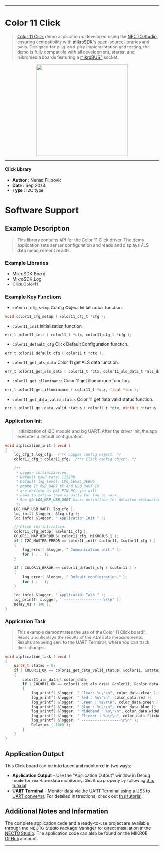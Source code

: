 
---
# Color 11 Click

> [Color 11 Click](https://www.mikroe.com/?pid_product=MIKROE-5894) demo application is developed using
the [NECTO Studio](https://www.mikroe.com/necto), ensuring compatibility with [mikroSDK](https://www.mikroe.com/mikrosdk)'s
open-source libraries and tools. Designed for plug-and-play implementation and testing, the demo is fully compatible with
all development, starter, and mikromedia boards featuring a [mikroBUS&trade;](https://www.mikroe.com/mikrobus) socket.

<p align="center">
  <img src="https://www.mikroe.com/?pid_product=MIKROE-5894&image=1" height=300px>
</p>

---

#### Click Library

- **Author**        : Nenad Filipovic
- **Date**          : Sep 2023.
- **Type**          : I2C type

# Software Support

## Example Description

> This library contains API for the Color 11 Click driver.
> The demo application sets sensor configuration 
> and reads and displays ALS data measurement results.

### Example Libraries

- MikroSDK.Board
- MikroSDK.Log
- Click.Color11

### Example Key Functions

- `color11_cfg_setup` Config Object Initialization function.
```c
void color11_cfg_setup ( color11_cfg_t *cfg );
```

- `color11_init` Initialization function.
```c
err_t color11_init ( color11_t *ctx, color11_cfg_t *cfg );
```

- `color11_default_cfg` Click Default Configuration function.
```c
err_t color11_default_cfg ( color11_t *ctx );
```

- `color11_get_als_data` Color 11 get ALS data function.
```c
err_t color11_get_als_data ( color11_t *ctx, color11_als_data_t *als_data );
```

- `color11_get_illuminance` Color 11 get illuminance function.
```c
err_t color11_get_illuminance ( color11_t *ctx, float *lux );
```

- `color11_get_data_valid_status` Color 11 get data valid status function.
```c
err_t color11_get_data_valid_status ( color11_t *ctx, uint8_t *status );
```

### Application Init

> Initialization of I2C module and log UART.
> After the driver init, the app executes a default configuration.

```c
void application_init ( void ) 
{
    log_cfg_t log_cfg;  /**< Logger config object. */
    color11_cfg_t color11_cfg;  /**< Click config object. */

    /** 
     * Logger initialization.
     * Default baud rate: 115200
     * Default log level: LOG_LEVEL_DEBUG
     * @note If USB_UART_RX and USB_UART_TX 
     * are defined as HAL_PIN_NC, you will 
     * need to define them manually for log to work. 
     * See @b LOG_MAP_USB_UART macro definition for detailed explanation.
     */
    LOG_MAP_USB_UART( log_cfg );
    log_init( &logger, &log_cfg );
    log_info( &logger, " Application Init " );

    // Click initialization.
    color11_cfg_setup( &color11_cfg );
    COLOR11_MAP_MIKROBUS( color11_cfg, MIKROBUS_1 );
    if ( I2C_MASTER_ERROR == color11_init( &color11, &color11_cfg ) ) 
    {
        log_error( &logger, " Communication init." );
        for ( ; ; );
    }
    
    if ( COLOR11_ERROR == color11_default_cfg ( &color11 ) )
    {
        log_error( &logger, " Default configuration." );
        for ( ; ; );
    }
    
    log_info( &logger, " Application Task " );
    log_printf( &logger, " ------------------\r\n" );
    Delay_ms ( 100 );
}
```

### Application Task

> This example demonstrates the use of the Color 11 Click board&trade;.
> Reads and displays the results of the ALS data measurements.
> Results are being sent to the UART Terminal, where you can track their changes.

```c
void application_task ( void ) 
{   
    uint8_t status = 0;
    if ( COLOR11_OK == color11_get_data_valid_status( &color11, &status ) )
    {
        color11_als_data_t color_data;
        if ( COLOR11_OK == color11_get_als_data( &color11, &color_data ) && ( COLOR11_STATUS2_AVALID & status ) )
        {
            log_printf( &logger, " Clear: %u\r\n", color_data.clear );
            log_printf( &logger, " Red : %u\r\n", color_data.red );
            log_printf( &logger, " Green : %u\r\n", color_data.green );
            log_printf( &logger, " Blue : %u\r\n", color_data.blue );
            log_printf( &logger, " Wideband : %u\r\n", color_data.wideband );
            log_printf( &logger, " Flicker : %u\r\n", color_data.flicker );
            log_printf( &logger, " ------------------\r\n" );
            Delay_ms ( 1000 );
        }
    }
}
```

## Application Output

This Click board can be interfaced and monitored in two ways:
- **Application Output** - Use the "Application Output" window in Debug mode for real-time data monitoring.
Set it up properly by following [this tutorial](https://www.youtube.com/watch?v=ta5yyk1Woy4).
- **UART Terminal** - Monitor data via the UART Terminal using
a [USB to UART converter](https://www.mikroe.com/click/interface/usb?interface*=uart,uart). For detailed instructions,
check out [this tutorial](https://help.mikroe.com/necto/v2/Getting%20Started/Tools/UARTTerminalTool).

## Additional Notes and Information

The complete application code and a ready-to-use project are available through the NECTO Studio Package Manager for 
direct installation in the [NECTO Studio](https://www.mikroe.com/necto). The application code can also be found on
the MIKROE [GitHub](https://github.com/MikroElektronika/mikrosdk_click_v2) account.

---
